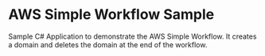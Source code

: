 # AWS Simple Workflow Sample

Sample C# Application to demonstrate the AWS Simple Workflow.
It creates a domain and deletes the domain at the end of the workflow.

